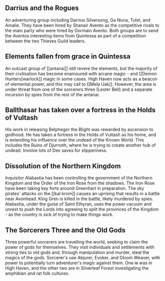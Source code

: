 ## Darrius and the Rogues
An adventuring group including Darrius Silversong, Ga Nuna, Tutel, and Amalie. They have been hired by Shanair Avento as the competitive rivals to the main party who were hired by Dormain Avento. Both groups are to send the Aventos interesting items from Quintessa as part of a competition between the two Thieves Guild leaders.
## Elements fallen from grace in Quintessa
An outcast group of [[antanai]] still revere the elements, but the majority of their civilisation has become enamoured with arcane magic - and [[Demon Hunters|warlock]] magic in some cases. High Haven now acts as a beacon of elemental power, and this may call to [[Mela Uak]]. However, the area is under threat from one of the sorcerers three (Lester Bell) and a separate incursion by spies from the rest of the antanai. 
## Ballthasar has taken over a fortress in the Holds of Vultash
His work in releasing Belphegor the Blight was rewarded by ascension to godhood. He has taken a fortress in the Holds of Vultash as his home, and is extending his influence over the undead of the Known World. This includes the Ruins of Djurnoth, where he is trying to create another hub of undead. Involve lots of Dex saves for slipperiness. 
## Dissolution of the Northern Kingdom
Inquisitor Alabastia has been controlling the government of the Northern Kingdom and the Order of the Iron Rose from the shadows. The Iron Rose have been taking key forts around Greenhart in preparation. The sky pirates' attacks on the [[kal krom]] causes an uprising that results in a battle near Avonhead. King Gren is killed in the battle, likely murdered by spies. Alabastia, under the guise of Saint Ethyran, uses the power vacuum and unrest to push the Lords into agreeing to split the provinces of the Kingdom - as the country is sick of trying to make things work. 
## The Sorcerers Three and the Old Gods
Three powerful sorcerers are travelling the world, seeking to claim the power of gods for themselves. They visit individuals and settlements with strong ties to old gods and, through manipulation and murder, steal the magics of the gods. Sorcerer's use Abjurer, Evoker, and Gloom Weaver, with power to potentially turn adventurer's magic against them. One ~~is~~ was in High Haven, and the other two are in Silverleaf Forest investigating the amphibian and rat folk cultures.